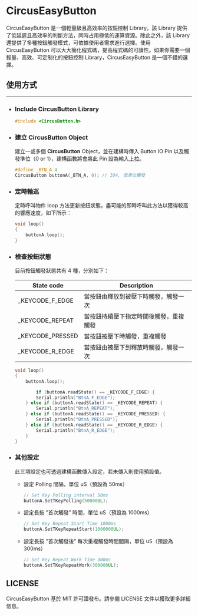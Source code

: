 # **CircusEasyButton**
CircusEasyButton 是一個輕量級且高效率的按鈕控制 Library。該 Library 提供了低延遲且高效率的判斷方法，同時占用極低的運算資源。除此之外，該 Library 還提供了多種按鈕觸發模式，可依據使用者需求進行選擇。使用 CircusEasyButton 可以大大簡化程式碼，提高程式碼的可讀性。如果你需要一個輕量、高效、可定制化的按鈕控制 Library，CircusEasyButton 是一個不錯的選擇。
## **使用方式**

---

* ### **Include CircusButton Library**

    ```cpp
    #include <CircusButton.h>
    ```

* ### 建立 **CircusButton** Object

    建立一或多個 **CircusButton** Object，並在建構時傳入 Button IO Pin 以及觸發準位（0 or 1），建構函數將會將此 Pin 設為輸入上拉。

    ```cpp
    #define _BTN_A 4
    CircusButton buttonA(_BTN_A, 0); // IO4, 低準位觸發
    ```

* ### **定時輪巡**

    定時呼叫物件 loop 方法更新按鈕狀態，盡可能的即時呼叫此方法以獲得較高的響應速度，如下所示：

    ```cpp
    void loop()
    {
        buttonA.loop();
    }
    ```

* ### 檢查按鈕狀態

    目前按鈕觸發狀態共有 4 種，分別如下：

    | State code | Description |
    | --- | --- |
    | _KEYCODE_F_EDGE | 當按鈕由釋放到被壓下時觸發，觸發一次 |
    | _KEYCODE_REPEAT | 當按鈕持續壓下指定時間後觸發，重複觸發 |
    | _KEYCODE_PRESSED | 當按鈕被壓下時觸發，重複觸發 |
    | _KEYCODE_R_EDGE | 當按鈕由被壓下到釋放時觸發，觸發一次 |

    ```cpp
    void loop()
    {
        buttonA.loop();

            if (buttonA.readState() == _KEYCODE_F_EDGE) {
            Serial.println("BtnA_F_EDGE");
        } else if (buttonA.readState() == _KEYCODE_REPEAT) {
            Serial.println("BtnA_REPEAT");
        } else if (buttonA.readState() == _KEYCODE_PRESSED) {
            Serial.println("BtnA_PRESSED");
        } else if (buttonA.readState() == _KEYCODE_R_EDGE) {
            Serial.println("BtnA_R_EDGE");
        }
    }
    ```

* ### 其他設定

    此三項設定也可透過建構函數傳入設定，若未傳入則使用預設值。

    - 設定 Polling 間隔，單位 uS（預設為 50ms）
        
        ```cpp
        // Set Key Polling interval 50ms
        buttonA.SetTKeyPolling(50000UL);
        ```
        
    - 設定長按 ”首次觸發” 時間，單位 uS（預設為 1000ms）
        
        ```cpp
        // Set Key Repeat Start Time 1000ms
        buttonA.SetTKeyRepeatStart(1000000UL);
        ```
        
    - 設定長按 ”首次觸發後” 每次重複觸發時間間隔，單位 uS（預設為 300ms）
        
        ```cpp
        // Set Key Repeat Work Time 300ms
        buttonA.SetTKeyRepeatWork(300000UL);
        ```
        

## LICENSE

CircusEasyButton 基於 MIT 許可證發布。請參閱 LICENSE 文件以獲取更多詳細信息。
